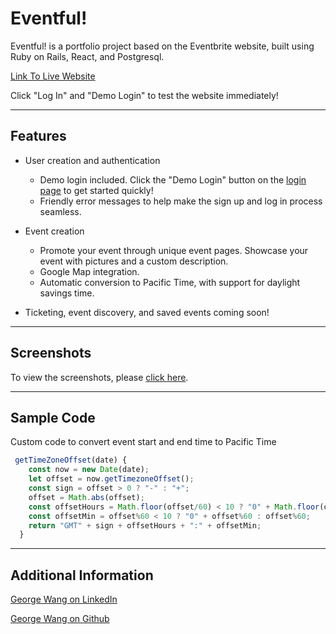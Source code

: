 # Eventful!

Eventful! is a portfolio project based on the Eventbrite website, built using Ruby on Rails, React, and Postgresql. 

[Link To Live Website](https://eventfullapp.herokuapp.com)

Click "Log In" and "Demo Login" to test the website immediately!

---
## Features

* User creation and authentication
  * Demo login included. Click the "Demo Login" button on the [login page](https://eventfullapp.herokuapp.com/#/login) to get started quickly!
  * Friendly error messages to help make the sign up and log in process seamless.

* Event creation
  * Promote your event through unique event pages. Showcase your event with pictures and a custom description.
  * Google Map integration.
  * Automatic conversion to Pacific Time, with support for daylight savings time. 

* Ticketing, event discovery, and saved events coming soon!

---
## Screenshots 

To view the screenshots, please [click here](https://www.dropbox.com/sh/uw31quyfvmlsd2w/AABgQ8fqR5WI-cLvcsyCYeUBa?dl=0).

---
## Sample Code

Custom code to convert event start and end time to Pacific Time 
```js
 getTimeZoneOffset(date) {
    const now = new Date(date);
    let offset = now.getTimezoneOffset();
    const sign = offset > 0 ? "-" : "+";
    offset = Math.abs(offset);
    const offsetHours = Math.floor(offset/60) < 10 ? "0" + Math.floor(offset/60) : Math.floor(offset/60);
    const offsetMin = offset%60 < 10 ? "0" + offset%60 : offset%60;
    return "GMT" + sign + offsetHours + ":" + offsetMin;
  }
 ```

---
## Additional Information

[George Wang on LinkedIn](https://www.linkedin.com/in/guanw88)

[George Wang on Github](https://github.com/guanw88)
